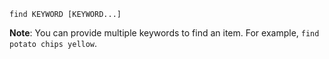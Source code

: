 <!-- markdownlint-disable-file first-line-h1 -->
`find KEYWORD [KEYWORD...]`

**Note**: You can provide multiple keywords to find an item. For example, `find potato chips yellow`.
